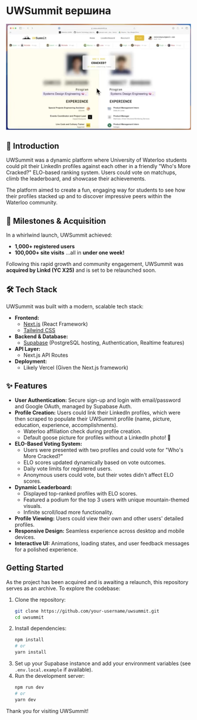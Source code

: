 # UWSummit  вершина

[![UWSummit Demo Video](/public/a.png)](/public/Safari.mov)

## 👋 Introduction

UWSummit was a dynamic platform where University of Waterloo students could pit their LinkedIn profiles against each other in a friendly "Who's More Cracked?" ELO-based ranking system. Users could vote on matchups, climb the leaderboard, and showcase their achievements.

The platform aimed to create a fun, engaging way for students to see how their profiles stacked up and to discover impressive peers within the Waterloo community.

## 🚀 Milestones & Acquisition

In a whirlwind launch, UWSummit achieved:
*   **1,000+ registered users**
*   **100,000+ site visits**
...all in **under one week!**

Following this rapid growth and community engagement, UWSummit was **acquired by Linkd (YC X25)** and is set to be relaunched soon.

## 🛠️ Tech Stack

UWSummit was built with a modern, scalable tech stack:

*   **Frontend:**
    *   [Next.js](https://nextjs.org/) (React Framework)
    *   [Tailwind CSS](https://tailwindcss.com/)
*   **Backend & Database:**
    *   [Supabase](https://supabase.io/) (PostgreSQL hosting, Authentication, Realtime features)
*   **API Layer:**
    *   Next.js API Routes
*   **Deployment:**
    *   Likely Vercel (Given the Next.js framework)

## ✨ Features

*   **User Authentication:** Secure sign-up and login with email/password and Google OAuth, managed by Supabase Auth.
*   **Profile Creation:** Users could link their LinkedIn profiles, which were then scraped to populate their UWSummit profile (name, picture, education, experience, accomplishments).
    *   Waterloo affiliation check during profile creation.
    *   Default goose picture for profiles without a LinkedIn photo! 🦆
*   **ELO-Based Voting System:**
    *   Users were presented with two profiles and could vote for "Who's More Cracked?"
    *   ELO scores updated dynamically based on vote outcomes.
    *   Daily vote limits for registered users.
    *   Anonymous users could vote, but their votes didn't affect ELO scores.
*   **Dynamic Leaderboard:**
    *   Displayed top-ranked profiles with ELO scores.
    *   Featured a podium for the top 3 users with unique mountain-themed visuals.
    *   Infinite scroll/load more functionality.
*   **Profile Viewing:** Users could view their own and other users' detailed profiles.
*   **Responsive Design:** Seamless experience across desktop and mobile devices.
*   **Interactive UI:** Animations, loading states, and user feedback messages for a polished experience.

## Getting Started

As the project has been acquired and is awaiting a relaunch, this repository serves as an archive. To explore the codebase:

1.  Clone the repository:
    ```bash
    git clone https://github.com/your-username/uwsummit.git
    cd uwsummit
    ```
2.  Install dependencies:
    ```bash
    npm install
    # or
    yarn install
    ```
3.  Set up your Supabase instance and add your environment variables (see `.env.local.example` if available).
4.  Run the development server:
    ```bash
    npm run dev
    # or
    yarn dev
    ```

Thank you for visiting UWSummit!


